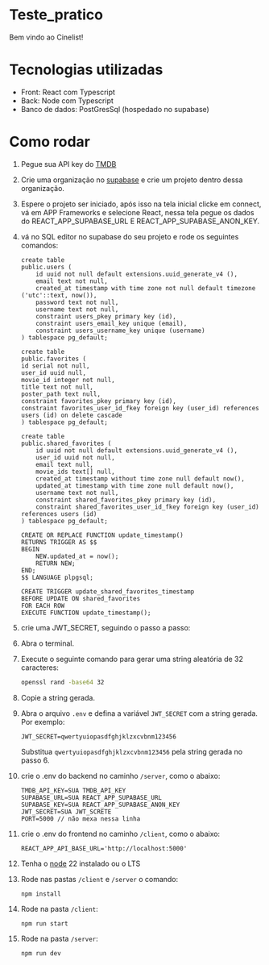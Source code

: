 ﻿# Teste_pratico

Bem vindo ao Cinelist!

# Tecnologias utilizadas

- Front: React com Typescript
- Back: Node com Typescript
- Banco de dados: PostGresSql (hospedado no supabase)

# Como rodar

1. Pegue sua API key do [TMDB](https://developer.themoviedb.org/reference/intro/getting-started)
2. Crie uma organização no [supabase](https://supabase.com) e crie um projeto dentro dessa organização.
3. Espere o projeto ser iniciado, após isso na tela inicial clicke em connect, vá em APP Frameworks e selecione React, nessa tela pegue os dados do REACT_APP_SUPABASE_URL E REACT_APP_SUPABASE_ANON_KEY.

4. vá no SQL editor no supabase do seu projeto e rode os seguintes comandos:

   ```
   create table
   public.users (
       id uuid not null default extensions.uuid_generate_v4 (),
       email text not null,
       created_at timestamp with time zone not null default timezone ('utc'::text, now()),
       password text not null,
       username text not null,
       constraint users_pkey primary key (id),
       constraint users_email_key unique (email),
       constraint users_username_key unique (username)
   ) tablespace pg_default;

   create table
   public.favorites (
   id serial not null,
   user_id uuid null,
   movie_id integer not null,
   title text not null,
   poster_path text null,
   constraint favorites_pkey primary key (id),
   constraint favorites_user_id_fkey foreign key (user_id) references users (id) on delete cascade
   ) tablespace pg_default;

   create table
   public.shared_favorites (
       id uuid not null default extensions.uuid_generate_v4 (),
       user_id uuid not null,
       email text null,
       movie_ids text[] null,
       created_at timestamp without time zone null default now(),
       updated_at timestamp with time zone null default now(),
       username text not null,
       constraint shared_favorites_pkey primary key (id),
       constraint shared_favorites_user_id_fkey foreign key (user_id) references users (id)
   ) tablespace pg_default;

   CREATE OR REPLACE FUNCTION update_timestamp()
   RETURNS TRIGGER AS $$
   BEGIN
       NEW.updated_at = now();
       RETURN NEW;
   END;
   $$ LANGUAGE plpgsql;

   CREATE TRIGGER update_shared_favorites_timestamp
   BEFORE UPDATE ON shared_favorites
   FOR EACH ROW
   EXECUTE FUNCTION update_timestamp();

   ```

5. crie uma JWT_SECRET, seguindo o passo a passo:
6. Abra o terminal.
7. Execute o seguinte comando para gerar uma string aleatória de 32 caracteres:

   ```sh
   openssl rand -base64 32
   ```

8. Copie a string gerada.
9. Abra o arquivo `.env` e defina a variável `JWT_SECRET` com a string gerada. Por exemplo:

   ```properties
   JWT_SECRET=qwertyuiopasdfghjklzxcvbnm123456
   ```

   Substitua `qwertyuiopasdfghjklzxcvbnm123456` pela string gerada no passo 6.

10. crie o .env do backend no caminho `/server`, como o abaixo:

    ```.env
    TMDB_API_KEY=SUA TMDB_API_KEY
    SUPABASE_URL=SUA REACT_APP_SUPABASE_URL
    SUPABASE_KEY=SUA REACT_APP_SUPABASE_ANON_KEY
    JWT_SECRET=SUA JWT_SCRETE
    PORT=5000 // não mexa nessa linha
    ```

11. crie o .env do frontend no caminho `/client`, como o abaixo:

    ```.env
    REACT_APP_API_BASE_URL='http://localhost:5000'
    ```

12. Tenha o [node](https://nodejs.org/pt) 22 instalado ou o LTS

13. Rode nas pastas `/client` e `/server` o comando:

    ```
    npm install
    ```

14. Rode na pasta `/client`:

    ```
    npm run start
    ```

15. Rode na pasta `/server`:
    ```
    npm run dev
    ```
